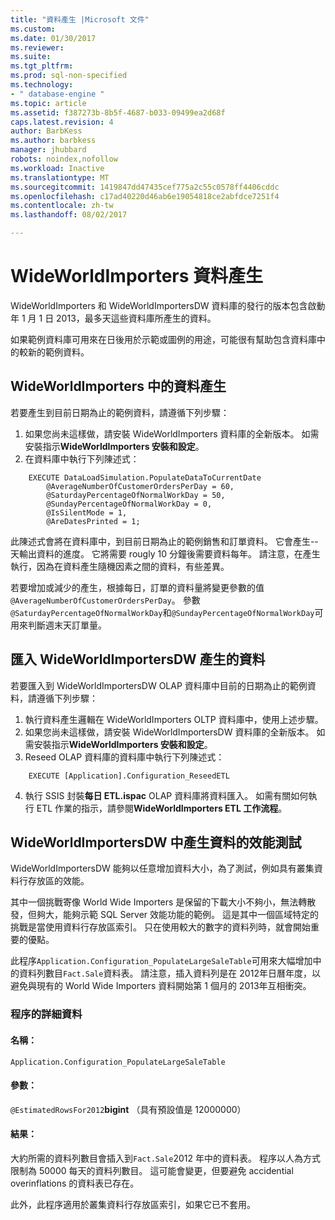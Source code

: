 ```yaml
---
title: "資料產生 |Microsoft 文件"
ms.custom: 
ms.date: 01/30/2017
ms.reviewer: 
ms.suite: 
ms.tgt_pltfrm: 
ms.prod: sql-non-specified
ms.technology:
- " database-engine "
ms.topic: article
ms.assetid: f387273b-8b5f-4687-b033-09499ea2d68f
caps.latest.revision: 4
author: BarbKess
ms.author: barbkess
manager: jhubbard
robots: noindex,nofollow
ms.workload: Inactive
ms.translationtype: MT
ms.sourcegitcommit: 1419847dd47435cef775a2c55c0578ff4406cddc
ms.openlocfilehash: c17ad40220d46ab6e19054818ce2abfdce7251f4
ms.contentlocale: zh-tw
ms.lasthandoff: 08/02/2017

---
```

# <a name="wideworldimporters-data-generation"></a>WideWorldImporters 資料產生
WideWorldImporters 和 WideWorldImportersDW 資料庫的發行的版本包含啟動年 1 月 1 日 2013，最多天這些資料庫所產生的資料。

如果範例資料庫可用來在日後用於示範或圖例的用途，可能很有幫助包含資料庫中的較新的範例資料。

## <a name="data-generation-in-wideworldimporters"></a>WideWorldImporters 中的資料產生

若要產生到目前日期為止的範例資料，請遵循下列步驟：

1. 如果您尚未這樣做，請安裝 WideWorldImporters 資料庫的全新版本。 如需安裝指示**WideWorldImporters 安裝和設定**。
2. 在資料庫中執行下列陳述式：

```
    EXECUTE DataLoadSimulation.PopulateDataToCurrentDate
        @AverageNumberOfCustomerOrdersPerDay = 60,
        @SaturdayPercentageOfNormalWorkDay = 50,
        @SundayPercentageOfNormalWorkDay = 0,
        @IsSilentMode = 1,
        @AreDatesPrinted = 1;
```

此陳述式會將在資料庫中，到目前日期為止的範例銷售和訂單資料。 它會產生--天輸出資料的進度。 它將需要 rougly 10 分鐘後需要資料每年。 請注意，在產生執行，因為在資料產生隨機因素之間的資料，有些差異。

若要增加或減少的產生，根據每日，訂單的資料量將變更參數的值`@AverageNumberOfCustomerOrdersPerDay`。 參數`@SaturdayPercentageOfNormalWorkDay`和`@SundayPercentageOfNormalWorkDay`可用來判斷週末天訂單量。

## <a name="importing-generated-data-in-wideworldimportersdw"></a>匯入 WideWorldImportersDW 產生的資料

若要匯入到 WideWorldImportersDW OLAP 資料庫中目前的日期為止的範例資料，請遵循下列步驟：

1. 執行資料產生邏輯在 WideWorldImporters OLTP 資料庫中，使用上述步驟。
2. 如果您尚未這樣做，請安裝 WideWorldImportersDW 資料庫的全新版本。 如需安裝指示**WideWorldImporters 安裝和設定**。
3. Reseed OLAP 資料庫的資料庫中執行下列陳述式：

```
    EXECUTE [Application].Configuration_ReseedETL
```

4. 執行 SSIS 封裝**每日 ETL.ispac** OLAP 資料庫將資料匯入。 如需有關如何執行 ETL 作業的指示，請參閱**WideWorldImporters ETL 工作流程**。

## <a name="generating-data-in-wideworldimportersdw-for-performance-testing"></a>WideWorldImportersDW 中產生資料的效能測試

WideWorldImportersDW 能夠以任意增加資料大小，為了測試，例如具有叢集資料行存放區的效能。

其中一個挑戰寄像 World Wide Importers 是保留的下載大小不夠小，無法轉散發，但夠大，能夠示範 SQL Server 效能功能的範例。 這是其中一個區域特定的挑戰是當使用資料行存放區索引。 只在使用較大的數字的資料列時，就會開始重要的優點。 

此程序`Application.Configuration_PopulateLargeSaleTable`可用來大幅增加中的資料列數目`Fact.Sale`資料表。 請注意，插入資料列是在 2012年日曆年度，以避免與現有的 World Wide Importers 資料開始第 1 個月的 2013年互相衝突。

### <a name="procedure-details"></a>程序的詳細資料

#### <a name="name"></a>名稱： 

    Application.Configuration_PopulateLargeSaleTable

#### <a name="parameters"></a>參數：

  `@EstimatedRowsFor2012`**bigint** （具有預設值是 12000000）

#### <a name="result"></a>結果：

大約所需的資料列數目會插入到`Fact.Sale`2012 年中的資料表。 程序以人為方式限制為 50000 每天的資料列數目。 這可能會變更，但要避免 accidential overinflations 的資料表已存在。

此外，此程序適用於叢集資料行存放區索引，如果它已不套用。

